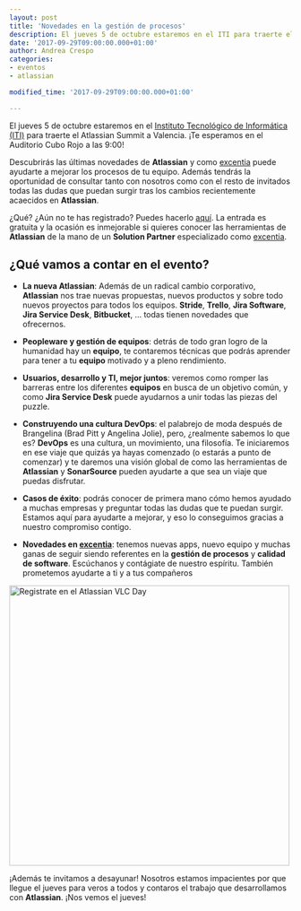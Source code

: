 ```yaml
---
layout: post
title: 'Novedades en la gestión de procesos'
description: El jueves 5 de octubre estaremos en el ITI para traerte el Atlassian Summit a Valencia. ¡Te esperamos en el Auditorio Cubo Rojo a las 9:00! 
date: '2017-09-29T09:00:00.000+01:00'
author: Andrea Crespo
categories: 
- eventos
- atlassian

modified_time: '2017-09-29T09:00:00.000+01:00'

---
```


El jueves 5 de octubre estaremos en el [Instituto Tecnológico de Informática (ITI)](http://www.iti.es) para traerte el Atlassian Summit a Valencia. ¡Te esperamos en el Auditorio Cubo Rojo a las 9:00! 

Descubrirás las últimas novedades de **Atlassian** y como [excentia](http://www.excentia.es) puede ayudarte a mejorar los procesos de tu equipo. Además tendrás la oportunidad de consultar tanto con nosotros como con el resto de invitados todas las dudas que puedan surgir tras los cambios recientemente acaecidos en **Atlassian**.  

¿Qué? ¿Aún no te has registrado? Puedes hacerlo [aquí](http://mailchi.mp/359f3f67a049/te-esperamos-el-5-de-octubre-en-el-atlassian-vlc-day-2017). La entrada es gratuita y la ocasión es inmejorable si quieres conocer las herramientas de **Atlassian** de la mano de un **Solution Partner** especializado como [excentia](http://www.excentia.es).

## ¿Qué vamos a contar en el evento?

* **La nueva Atlassian**: Además de un radical cambio corporativo, **Atlassian** nos trae nuevas propuestas, nuevos productos y sobre todo nuevos proyectos para todos los equipos. **Stride**, **Trello**, **Jira Software**, **Jira Service Desk**, **Bitbucket**, ... todas tienen novedades que ofrecernos.

* **Peopleware y gestión de equipos**: detrás de todo gran logro de la humanidad hay un **equipo**, te contaremos técnicas que podrás aprender para tener a tu **equipo** motivado y a pleno rendimiento.

* **Usuarios, desarrollo y TI, mejor juntos**: veremos como romper las barreras entre los diferentes **equipos** en busca de un objetivo común, y como **Jira Service Desk** puede ayudarnos a unir todas las piezas del puzzle.

* **Construyendo una cultura DevOps**: el palabrejo de moda después de Brangelina (Brad Pitt y Angelina Jolie), pero, ¿realmente sabemos lo que es? **DevOps** es una cultura, un movimiento, una filosofía. Te iniciaremos en ese viaje que quizás ya hayas comenzado (o estarás a punto de comenzar) y te daremos una visión global de como las herramientas de **Atlassian** y **SonarSource** pueden ayudarte a que sea un viaje que puedas disfrutar.

* **Casos de éxito**: podrás conocer de primera mano cómo hemos ayudado a muchas empresas y preguntar todas las dudas que te puedan surgir. Estamos aquí para ayudarte a mejorar, y eso lo conseguimos gracias a nuestro compromiso contigo. 

* **Novedades en [excentia](http://www.excentia.es)**: tenemos nuevas apps, nuevo equipo y muchas ganas de seguir siendo referentes en la **gestión de procesos** y **calidad de software**. Escúchanos y contágiate de nuestro espíritu. También prometemos ayudarte a ti y a tus compañeros

<a href="http://mailchi.mp/359f3f67a049/te-esperamos-el-5-de-octubre-en-el-atlassian-vlc-day-2017">
    <img class="center" width="500px" alt="Registrate en el Atlassian VLC Day" title="Evento Atlassian" src="/img/posts/2017-09-29-agenda-atlassian-vlc-day.png">
</a>

¡Además te invitamos a desayunar! Nosotros estamos impacientes por que llegue el jueves para veros a todos y contaros el trabajo que desarrollamos con **Atlassian**. ¡Nos vemos el jueves!


